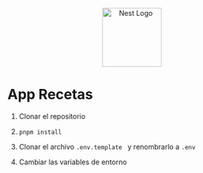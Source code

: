 <p align="center">
  <a href="http://nestjs.com/" target="blank"><img src="https://nestjs.com/img/logo-small.svg" width="120" alt="Nest Logo" /></a>
</p>


# App Recetas

1. Clonar el repositorio

2. ```pnpm install```

3. Clonar el archivo ```.env.template ``` y renombrarlo a ```.env```

4. Cambiar las variables de entorno